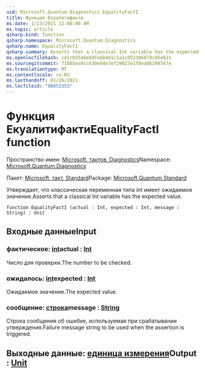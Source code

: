 ```yaml
---
uid: Microsoft.Quantum.Diagnostics.EqualityFactI
title: Функция Екуалитифакти
ms.date: 1/23/2021 12:00:00 AM
ms.topic: article
qsharp.kind: function
qsharp.namespace: Microsoft.Quantum.Diagnostics
qsharp.name: EqualityFactI
qsharp.summary: Asserts that a classical Int variable has the expected value.
ms.openlocfilehash: c41cb5548e8dfebb4d1c1a1c052306878c85e821
ms.sourcegitcommit: 71605ea9cc630e84e7ef29027e1f0ea06299747e
ms.translationtype: MT
ms.contentlocale: ru-RU
ms.lasthandoff: 01/26/2021
ms.locfileid: "98853353"
---
```

# <a name="equalityfacti-function"></a><span data-ttu-id="d2b73-102">Функция Екуалитифакти</span><span class="sxs-lookup"><span data-stu-id="d2b73-102">EqualityFactI function</span></span>

<span data-ttu-id="d2b73-103">Пространство имен: [Microsoft. тактов. Diagnostics](xref:Microsoft.Quantum.Diagnostics)</span><span class="sxs-lookup"><span data-stu-id="d2b73-103">Namespace: [Microsoft.Quantum.Diagnostics](xref:Microsoft.Quantum.Diagnostics)</span></span>

<span data-ttu-id="d2b73-104">Пакет: [Microsoft. такт. Standard](https://nuget.org/packages/Microsoft.Quantum.Standard)</span><span class="sxs-lookup"><span data-stu-id="d2b73-104">Package: [Microsoft.Quantum.Standard](https://nuget.org/packages/Microsoft.Quantum.Standard)</span></span>


<span data-ttu-id="d2b73-105">Утверждает, что классическая переменная типа int имеет ожидаемое значение.</span><span class="sxs-lookup"><span data-stu-id="d2b73-105">Asserts that a classical Int variable has the expected value.</span></span>

```qsharp
function EqualityFactI (actual : Int, expected : Int, message : String) : Unit
```


## <a name="input"></a><span data-ttu-id="d2b73-106">Входные данные</span><span class="sxs-lookup"><span data-stu-id="d2b73-106">Input</span></span>

### <a name="actual--int"></a><span data-ttu-id="d2b73-107">фактическое: [int](xref:microsoft.quantum.lang-ref.int)</span><span class="sxs-lookup"><span data-stu-id="d2b73-107">actual : [Int](xref:microsoft.quantum.lang-ref.int)</span></span>

<span data-ttu-id="d2b73-108">Число для проверки.</span><span class="sxs-lookup"><span data-stu-id="d2b73-108">The number to be checked.</span></span>


### <a name="expected--int"></a><span data-ttu-id="d2b73-109">ожидалось: [int](xref:microsoft.quantum.lang-ref.int)</span><span class="sxs-lookup"><span data-stu-id="d2b73-109">expected : [Int](xref:microsoft.quantum.lang-ref.int)</span></span>

<span data-ttu-id="d2b73-110">Ожидаемое значение.</span><span class="sxs-lookup"><span data-stu-id="d2b73-110">The expected value.</span></span>


### <a name="message--string"></a><span data-ttu-id="d2b73-111">сообщение: [строка](xref:microsoft.quantum.lang-ref.string)</span><span class="sxs-lookup"><span data-stu-id="d2b73-111">message : [String](xref:microsoft.quantum.lang-ref.string)</span></span>

<span data-ttu-id="d2b73-112">Строка сообщения об ошибке, используемая при срабатывании утверждения.</span><span class="sxs-lookup"><span data-stu-id="d2b73-112">Failure message string to be used when the assertion is triggered.</span></span>



## <a name="output--unit"></a><span data-ttu-id="d2b73-113">Выходные данные: [единица измерения](xref:microsoft.quantum.lang-ref.unit)</span><span class="sxs-lookup"><span data-stu-id="d2b73-113">Output : [Unit](xref:microsoft.quantum.lang-ref.unit)</span></span>

